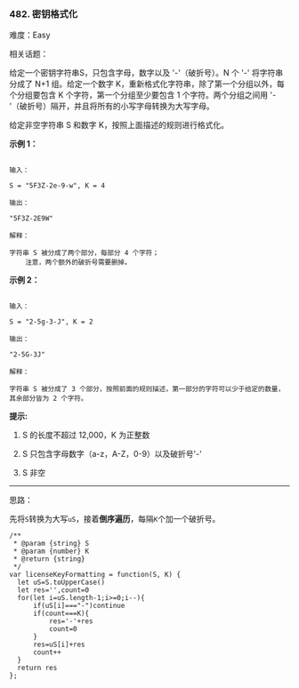 ### 482. 密钥格式化

难度：Easy

相关话题：

给定一个密钥字符串S，只包含字母，数字以及 &#39;-&#39;（破折号）。N 个 &#39;-&#39; 将字符串分成了 N+1 组。给定一个数字 K，重新格式化字符串，除了第一个分组以外，每个分组要包含 K 个字符，第一个分组至少要包含 1 个字符。两个分组之间用 &#39;-&#39;（破折号）隔开，并且将所有的小写字母转换为大写字母。



给定非空字符串 S 和数字 K，按照上面描述的规则进行格式化。



**示例 1：** 





```

输入：

S = "5F3Z-2e-9-w", K = 4

输出：

"5F3Z-2E9W"

解释：

字符串 S 被分成了两个部分，每部分 4 个字符；
    注意，两个额外的破折号需要删掉。

```


**示例 2：** 





```

输入：

S = "2-5g-3-J", K = 2

输出：

"2-5G-3J"

解释：

字符串 S 被分成了 3 个部分，按照前面的规则描述，第一部分的字符可以少于给定的数量，其余部分皆为 2 个字符。

```






**提示:** 




1. S 的长度不超过 12,000，K 为正整数

2. S 只包含字母数字（a-z，A-Z，0-9）以及破折号&#39;-&#39;

3. S 非空










-----

思路：

先将`S`转换为大写`uS`，接着**倒序遍历**，每隔`K`个加一个破折号。


```
/**
 * @param {string} S
 * @param {number} K
 * @return {string}
 */
var licenseKeyFormatting = function(S, K) {
  let uS=S.toUpperCase()
  let res='',count=0
  for(let i=uS.length-1;i>=0;i--){
      if(uS[i]==="-")continue
      if(count===K){
          res='-'+res
          count=0
      }
      res=uS[i]+res
      count++
  }
  return res
};



```

